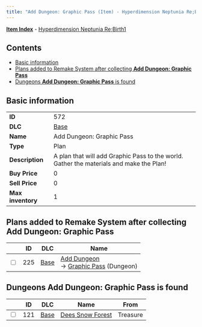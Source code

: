 ```yaml
---
title: "Add Dungeon: Graphic Pass (Item) - Hyperdimension Neptunia Re;Birth1"
---
```


[**Item Index**](/neptunia/rb1/item/index.html) - [Hyperdimension Neptunia Re;Birth1](/neptunia/rb1)

## Contents

- [Basic information](#basic-information)
- [Plans added to Remake System after collecting **Add Dungeon: Graphic Pass**](#plans-added-to-remake-system-after-collecting-add-dungeon-graphic-pass)
- [Dungeons **Add Dungeon: Graphic Pass** is found](#dungeons-add-dungeon-graphic-pass-is-found)

## Basic information

|   |   |
| -- | -- |
| **ID** | 572 |
| **DLC** | [Base](/neptunia/rb1/dlc/1-base.html) |
| **Name** | Add Dungeon: Graphic Pass |
| **Type** | Plan |
| **Description** | A plan that will add Graphic Pass to the world. Gather the materials and make the Plan! |
| **Buy Price** | 0 |
| **Sell Price** | 0 |
| **Max inventory** | 1 |

## Plans added to Remake System after collecting **Add Dungeon: Graphic Pass**

|    | ID | DLC | Name |
| -- | -- | --- | ---- |
| <input type="checkbox" id="rb1-remake-1-225" class="trackbox" /> | 225 | [Base](/neptunia/rb1/dlc/1-base.html) | [Add Dungeon](/neptunia/rb1/remake/1-225-add-dungeon.html)<br />→ [Graphic Pass](/neptunia/rb1/dungeon/1-123-graphic-pass.html) (Dungeon) |

## Dungeons **Add Dungeon: Graphic Pass** is found

|    | ID | DLC | Name | From |
| -- | -- | --- | ---- | ---- |
| <input type="checkbox" id="rb1-dungeon-1-121" class="trackbox" /> | 121 | [Base](/neptunia/rb1/dlc/1-base.html) | [Dees Snow Forest](/neptunia/rb1/dungeon/1-121-dees-snow-forest.html) | Treasure |